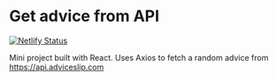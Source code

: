 # Get advice from API

[![Netlify Status](https://api.netlify.com/api/v1/badges/06d8d49d-a26d-4082-9c36-698e5014119f/deploy-status)](https://app.netlify.com/sites/a-friendly-advice/deploys)

Mini project built with React.
Uses Axios to fetch a random advice from <https://api.adviceslip.com>
